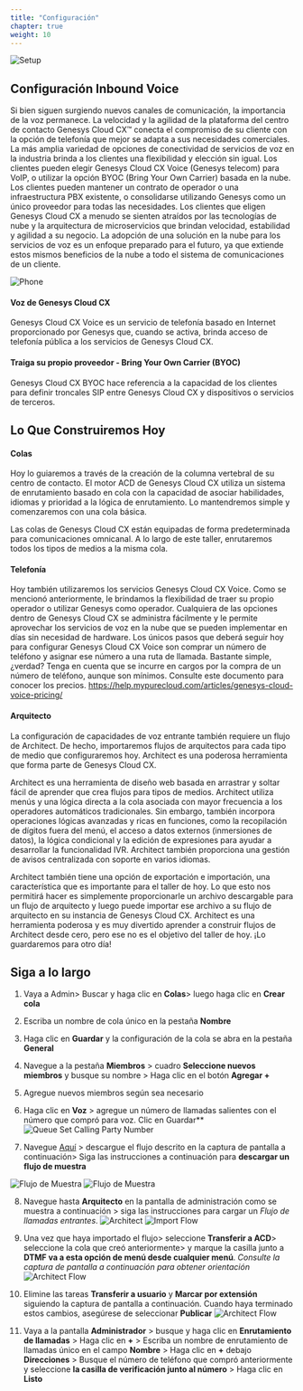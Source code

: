 ```yaml
---
title: "Configuración"
chapter: true
weight: 10
---
```

![Setup](/images/Inbound1-768x300.jpg)
## Configuración Inbound Voice 
Si bien siguen surgiendo nuevos canales de comunicación, la importancia de la voz permanece. La velocidad y la agilidad de la plataforma del centro de contacto Genesys Cloud CX™ conecta el compromiso de su cliente con la opción de telefonía que mejor se adapta a sus necesidades comerciales. La más amplia variedad de opciones de conectividad de servicios de voz en la industria brinda a los clientes una flexibilidad y elección sin igual. Los clientes pueden elegir Genesys Cloud CX Voice (Genesys telecom) para VoIP, o utilizar la opción BYOC (Bring Your Own Carrier) basada en la nube. Los clientes pueden mantener un contrato de operador o una infraestructura PBX existente, o consolidarse utilizando Genesys como un único proveedor para todas las necesidades. Los clientes que eligen Genesys Cloud CX a menudo se sienten atraídos por las tecnologías de nube y la arquitectura de microservicios que brindan velocidad, estabilidad y agilidad a su negocio. La adopción de una solución en la nube para los servicios de voz es un enfoque preparado para el futuro, ya que extiende estos mismos beneficios de la nube a todo el sistema de comunicaciones de un cliente.

![Phone](/images/phone.png)

#### Voz de Genesys Cloud CX
Genesys Cloud CX Voice es un servicio de telefonía basado en Internet proporcionado por Genesys que, cuando se activa, brinda acceso de telefonía pública a los servicios de Genesys Cloud CX.

#### Traiga su propio proveedor - Bring Your Own Carrier (BYOC)
Genesys Cloud CX BYOC hace referencia a la capacidad de los clientes para definir troncales SIP entre Genesys Cloud CX y dispositivos o servicios de terceros.

## Lo Que Construiremos Hoy
#### Colas
Hoy lo guiaremos a través de la creación de la columna vertebral de su centro de contacto. El motor ACD de Genesys Cloud CX utiliza un sistema de enrutamiento basado en cola con la capacidad de asociar habilidades, idiomas y prioridad a la lógica de enrutamiento. Lo mantendremos simple y comenzaremos con una cola básica.

Las colas de Genesys Cloud CX están equipadas de forma predeterminada para comunicaciones omnicanal. A lo largo de este taller, enrutaremos todos los tipos de medios a la misma cola.

#### Telefonía
Hoy también utilizaremos los servicios Genesys Cloud CX Voice. Como se mencionó anteriormente, le brindamos la flexibilidad de traer su propio operador o utilizar Genesys como operador. Cualquiera de las opciones dentro de Genesys Cloud CX se administra fácilmente y le permite aprovechar los servicios de voz en la nube que se pueden implementar en días sin necesidad de hardware. Los únicos pasos que deberá seguir hoy para configurar Genesys Cloud CX Voice son comprar un número de teléfono y asignar ese número a una ruta de llamada. Bastante simple, ¿verdad? Tenga en cuenta que se incurre en cargos por la compra de un número de teléfono, aunque son mínimos. Consulte este documento para conocer los precios. https://help.mypurecloud.com/articles/genesys-cloud-voice-pricing/

#### Arquitecto

La configuración de capacidades de voz entrante también requiere un flujo de Architect. De hecho, importaremos flujos de arquitectos para cada tipo de medio que configuraremos hoy. Architect es una poderosa herramienta que forma parte de Genesys Cloud CX.

Architect es una herramienta de diseño web basada en arrastrar y soltar fácil de aprender que crea flujos para tipos de medios. Architect utiliza menús y una lógica directa a la cola asociada con mayor frecuencia a los operadores automáticos tradicionales. Sin embargo, también incorpora operaciones lógicas avanzadas y ricas en funciones, como la recopilación de dígitos fuera del menú, el acceso a datos externos (inmersiones de datos), la lógica condicional y la edición de expresiones para ayudar a desarrollar la funcionalidad IVR. Architect también proporciona una gestión de avisos centralizada con soporte en varios idiomas.

Architect también tiene una opción de exportación e importación, una característica que es importante para el taller de hoy. Lo que esto nos permitirá hacer es simplemente proporcionarle un archivo descargable para un flujo de arquitecto y luego puede importar ese archivo a su flujo de arquitecto en su instancia de Genesys Cloud CX. Architect es una herramienta poderosa y es muy divertido aprender a construir flujos de Architect desde cero, pero ese no es el objetivo del taller de hoy. ¡Lo guardaremos para otro día!

## Siga a lo largo

1. Vaya a Admin> Buscar y haga clic en **Colas**> luego haga clic en **Crear cola**
2. Escriba un nombre de cola único en la pestaña **Nombre**
3. Haga clic en **Guardar** y la configuración de la cola se abra en la pestaña **General**
 

4. Navegue a la pestaña **Miembros** > cuadro **Seleccione nuevos miembros** y busque su nombre > Haga clic en el botón **Agregar +**
5. Agregue nuevos miembros según sea necesario

6. Haga clic en **Voz** > agregue un número de llamadas salientes con el número que compró para voz. Clic en Guardar**
  ![Queue Set Calling Party Number](/images/QueueSetCallingParty.jpg)
7. Navegue [Aquí](https://help.mypurecloud.com/articles/download-architect-flow-examples/) > descargue el flujo descrito en la captura de pantalla a continuación> Siga las instrucciones a continuación para **descargar un flujo de muestra**


 ![Flujo de Muestra](/images/sampleflow.jpg)
 ![Flujo de Muestra](/images/sampleinstructions.jpg)

8. Navegue hasta **Arquitecto** en la pantalla de administración como se muestra a continuación > siga las instrucciones para cargar un _Flujo de llamadas entrantes_.
 ![Architect](/images/architect.jpg)
 ![Import Flow](/images/importflow.jpg)

9. Una vez que haya importado el flujo> seleccione **Transferir a ACD**> seleccione la cola que creó anteriormente> y marque la casilla junto a **DTMF va a esta opción de menú desde cualquier menú**. _Consulte la captura de pantalla a continuación para obtener orientación_
  ![Architect Flow](/images/architectflow.jpg)

10. Elimine las tareas **Transferir a usuario** y **Marcar por extensión** siguiendo la captura de pantalla a continuación. Cuando haya terminado estos cambios, asegúrese de seleccionar **Publicar**
  ![Architect Flow](/images/architectflow1.jpg)
        
11. Vaya a la pantalla **Administrador** > busque y haga clic en **Enrutamiento de llamadas** > Haga clic en **+** > Escriba un nombre de enrutamiento de llamadas único en el campo **Nombre** > Haga clic en **+** debajo **Direcciones** > Busque el número de teléfono que compró anteriormente y seleccione **la casilla de verificación junto al número** > Haga clic en **Listo**


    